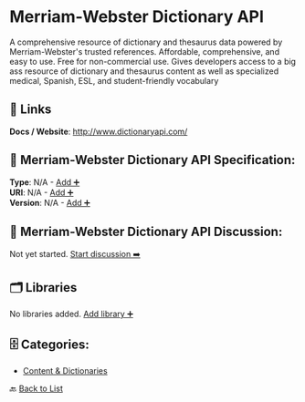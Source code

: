 # Merriam-Webster Dictionary API

A comprehensive resource of dictionary and thesaurus data powered by Merriam-Webster's trusted references.  Affordable, comprehensive, and easy to use. Free for non-commercial use. Gives developers access to a big ass resource of dictionary and thesaurus content as well as specialized medical, Spanish, ESL, and student-friendly vocabulary

##  🔗 Links
**Docs / Website**: http://www.dictionaryapi.com/

## 🧬 Merriam-Webster Dictionary API Specification:
**Type**: N/A - [Add ➕](https://github.com/apis-list/apis-list/edit/main/apis.yaml#L12349)  
**URI**: N/A - [Add ➕](https://github.com/apis-list/apis-list/edit/main/apis.yaml#L12349)  
**Version**: N/A - [Add ➕](https://github.com/apis-list/apis-list/edit/main/apis.yaml#L12349)

## 💬 Merriam-Webster Dictionary API Discussion:
Not yet started. [Start discussion ➡️](https://github.com/apis-list/apis-list/discussions/new)

## 🗂️ Libraries

No libraries added. [Add library ➕](https://github.com/apis-list/apis-list/edit/main/apis.yaml#L12349)    


## 🗄️ Categories:
- [Content & Dictionaries](https://github.com/apis-list/apis-list#content--dictionaries-)

🔙  [Back to List](https://github.com/apis-list/apis-list)
